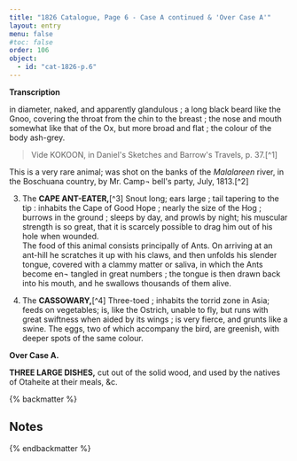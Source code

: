 ```yaml
---
title: "1826 Catalogue, Page 6 - Case A continued & 'Over Case A'"
layout: entry
menu: false
#toc: false
order: 106
object:
  - id: "cat-1826-p.6"
---
```

**Transcription**

in diameter, naked, and apparently glandulous ; a long
black beard like the Gnoo, covering the throat from the
chin to the breast ; the nose and mouth somewhat like
that of the Ox, but more broad and flat ; the colour of the
body ash-grey.

>Vide KOKOON, in Daniel's Sketches and
Barrow's Travels, p. 37.[^1]

This is a very rare animal; was shot on the banks of the
*Malalareen* river, in the Boschuana country, by Mr. Camp¬
bell's party, July, 1813.[^2]

3. The **CAPE ANT-EATER,**[^3]
Snout long; ears large ; tail tapering to the tip : inhabits
the Cape of Good Hope ; nearly the size of the Hog ;
burrows in the ground ; sleeps by day, and prowls by
night; his muscular strength is so great, that it is scarcely
possible to drag him out of his hole when wounded.<br>
The food of this animal consists principally of Ants. On
arriving at an ant-hill he scratches it up with his claws,
and then unfolds his slender tongue, covered with a
clammy matter or saliva, in which the Ants become en¬
tangled in great numbers ; the tongue is then drawn back
into his mouth, and he swallows thousands of them alive.


4. The **CASSOWARY,**[^4]
Three-toed ; inhabits the torrid zone in Asia; feeds on
vegetables; is, like the Ostrich, unable to fly, but runs
with great swiftness when aided by its wings ; is very
fierce, and grunts like a swine. The eggs, two of which
accompany the bird, are greenish, with deeper spots of
the same colour.


**Over Case A.**

**THREE LARGE DISHES,** cut out of the solid wood,
and used by the natives of Otaheite at their meals, &c.

{% backmatter %}

## Notes
[^12]: 
[^13]: 
[^14]: 
[^15]: 
{% endbackmatter %}
